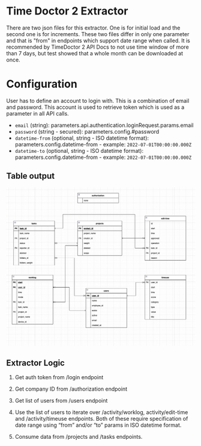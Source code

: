 # Time Doctor 2 Extractor

There are two json files for this extractor. One is for initial load and the second one is for increments.
These two files differ in only one parameter and that is "from" in endpoints which support date range when called.
It is recommended by TimeDoctor 2 API Docs to not use time window of more than 7 days, but test showed that a whole month can be downloaded at once.


# Configuration

User has to define an account to login with. This is a combination of email and password.
This account is used to retrieve token which is used as a parameter in all API calls.

- `email` (string):
parameters.api.authentication.loginRequest.params.email
- `password` (string - secured):
parameters.config.#password
- `datetime-from` (optional, string - ISO datetime format):
parameters.config.datetime-from - example: `2022-07-01T00:00:00.000Z`
- `datetime-to` (optional, string - ISO datetime format):
parameters.config.datetime-from - example: `2022-07-01T00:00:00.000Z`



## Table output



![picture](imgs/output_scheme.png)

## Extractor Logic

1. Get auth token from /login endpoint

1. Get company ID from /authorization endpoint

3. Get list of users from /users endpoint

4. Use the list of users to iterate over /activity/worklog, activity/edit-time and /activity/timeuse endpoints. Both of these require specification of date range using “from” and/or “to” params in ISO datetime format.  

5. Consume data from /projects and /tasks endpoints.
 